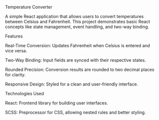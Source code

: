 Temperature Converter

A simple React application that allows users to convert temperatures between Celsius and Fahrenheit. This project demonstrates basic React concepts like state management, event handling, and two-way binding.


Features

Real-Time Conversion: Updates Fahrenheit when Celsius is entered and vice versa.

Two-Way Binding: Input fields are synced with their respective states.

Rounded Precision: Conversion results are rounded to two decimal places for clarity.

Responsive Design: Styled for a clean and user-friendly interface.


Technologies Used

React: Frontend library for building user interfaces.

SCSS: Preprocessor for CSS, allowing nested rules and better styling.

